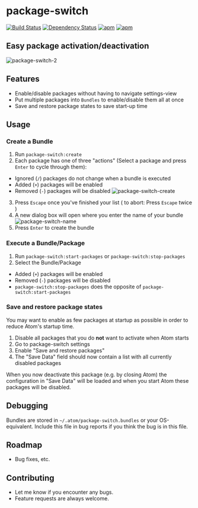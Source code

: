 package-switch
==============
[![Build Status](https://travis-ci.org/deprint/package-switch.svg)](https://travis-ci.org/deprint/package-switch) [![Dependency Status](https://david-dm.org/deprint/package-switch.svg)](https://david-dm.org/deprint/package-switch) [![apm](https://img.shields.io/apm/dm/package-switch.svg)](https://github.com/deprint/package-switch) [![apm](https://img.shields.io/apm/v/package-switch.svg)](https://github.com/deprint/package-switch)

## Easy package activation/deactivation
![package-switch-2](https://cloud.githubusercontent.com/assets/7817714/8269467/947642ce-17a9-11e5-8602-3a1de749edd1.png)

## Features
* Enable/disable packages without having to navigate settings-view
* Put multiple packages into `Bundles` to enable/disable them all at once
* Save and restore package states to save start-up time

## Usage
### Create a Bundle
1. Run `package-switch:create`
2. Each package has one of three "actions" (Select a package and press `Enter` to cycle through them):
  * Ignored (`/`) packages do not change when a bundle is executed
  * Added (`+`) packages will be enabled
  * Removed (`-`) packages will be disabled
![package-switch-create](https://cloud.githubusercontent.com/assets/7817714/8269547/deb667ca-17ad-11e5-9124-b5c3a4f42e74.png)
3. Press `Escape` once you've finished your list ( to abort: Press `Escape` twice )
4. A new dialog box will open where you enter the name of your bundle
![package-switch-name](https://cloud.githubusercontent.com/assets/7817714/8269546/d4a422ae-17ad-11e5-8384-8a9b72a9fd92.png)
5. Press `Enter` to create the bundle

### Execute a Bundle/Package
1. Run `package-switch:start-packages` or `package-switch:stop-packages`
2. Select the Bundle/Package
  * Added (`+`) packages will be enabled
  * Removed (`-`) packages will be disabled
  * `package-switch:stop-packages` does the opposite of `package-switch:start-packages`

### Save and restore package states
You may want to enable as few packages at startup as possible in order to reduce Atom's startup time.

1. Disable all packages that you do <b>not</b> want to activate when Atom starts
2. Go to package-switch settings
3. Enable "Save and restore packages"
4. The "Save Data" field should now contain a list with all currently disabled packages

When you now deactivate this package (e.g. by closing Atom) the configuration in "Save Data" will be loaded and when you start Atom these packages will be disabled.

## Debugging
Bundles are stored in `~/.atom/package-switch.bundles` or your OS-equivalent.
Include this file in bug reports if you think the bug is in this file.

## Roadmap
* Bug fixes, etc.

## Contributing
* Let me know if you encounter any bugs.
* Feature requests are always welcome.
